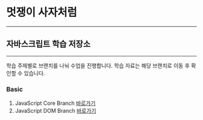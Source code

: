 # 멋쟁이 사자처럼
---
## 자바스크립트 학습 저장소
---

학습 주제별로 브랜치를 나눠 수업을 진행합니다. 
학습 자료는 해당 브랜치로 이동 후 확인할 수 있습니다.

### Basic
1. JavaScript Core Branch [바로가기](https://www.naver.com)
1. JavaScript DOM Branch [바로가기](https://www.naver.com)
